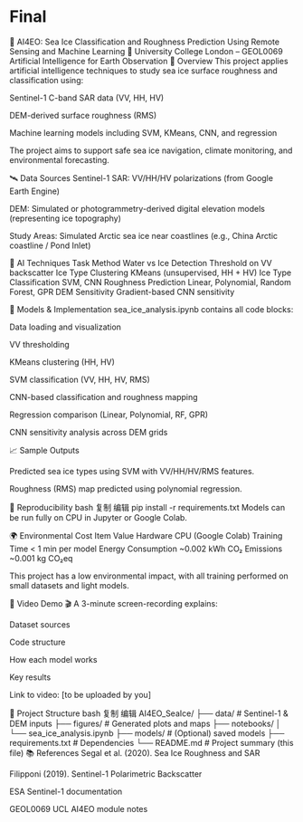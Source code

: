 # Final
🧊 AI4EO: Sea Ice Classification and Roughness Prediction Using Remote Sensing and Machine Learning
📍 University College London – GEOL0069 Artificial Intelligence for Earth Observation
📌 Overview
This project applies artificial intelligence techniques to study sea ice surface roughness and classification using:

Sentinel-1 C-band SAR data (VV, HH, HV)

DEM-derived surface roughness (RMS)

Machine learning models including SVM, KMeans, CNN, and regression

The project aims to support safe sea ice navigation, climate monitoring, and environmental forecasting.

🛰️ Data Sources
Sentinel-1 SAR: VV/HH/HV polarizations (from Google Earth Engine)

DEM: Simulated or photogrammetry-derived digital elevation models (representing ice topography)

Study Areas: Simulated Arctic sea ice near coastlines (e.g., China Arctic coastline / Pond Inlet)

🧠 AI Techniques
Task	Method
Water vs Ice Detection	Threshold on VV backscatter
Ice Type Clustering	KMeans (unsupervised, HH + HV)
Ice Type Classification	SVM, CNN
Roughness Prediction	Linear, Polynomial, Random Forest, GPR
DEM Sensitivity	Gradient-based CNN sensitivity

🧪 Models & Implementation
sea_ice_analysis.ipynb contains all code blocks:

Data loading and visualization

VV thresholding

KMeans clustering (HH, HV)

SVM classification (VV, HH, HV, RMS)

CNN-based classification and roughness mapping

Regression comparison (Linear, Polynomial, RF, GPR)

CNN sensitivity analysis across DEM grids

📈 Sample Outputs

Predicted sea ice types using SVM with VV/HH/HV/RMS features.


Roughness (RMS) map predicted using polynomial regression.

🧪 Reproducibility
bash
复制
编辑
pip install -r requirements.txt
Models can be run fully on CPU in Jupyter or Google Colab.

🌍 Environmental Cost
Item	Value
Hardware	CPU (Google Colab)
Training Time	< 1 min per model
Energy Consumption	~0.002 kWh
CO₂ Emissions	~0.001 kg CO₂eq

This project has a low environmental impact, with all training performed on small datasets and light models.

🎥 Video Demo
🎬 A 3-minute screen-recording explains:

Dataset sources

Code structure

How each model works

Key results

Link to video: [to be uploaded by you]

📁 Project Structure
bash
复制
编辑
AI4EO_SeaIce/
├── data/                    # Sentinel-1 & DEM inputs
├── figures/                 # Generated plots and maps
├── notebooks/
│   └── sea_ice_analysis.ipynb
├── models/                  # (Optional) saved models
├── requirements.txt         # Dependencies
└── README.md                # Project summary (this file)
📚 References
Segal et al. (2020). Sea Ice Roughness and SAR

Filipponi (2019). Sentinel-1 Polarimetric Backscatter

ESA Sentinel-1 documentation

GEOL0069 UCL AI4EO module notes
